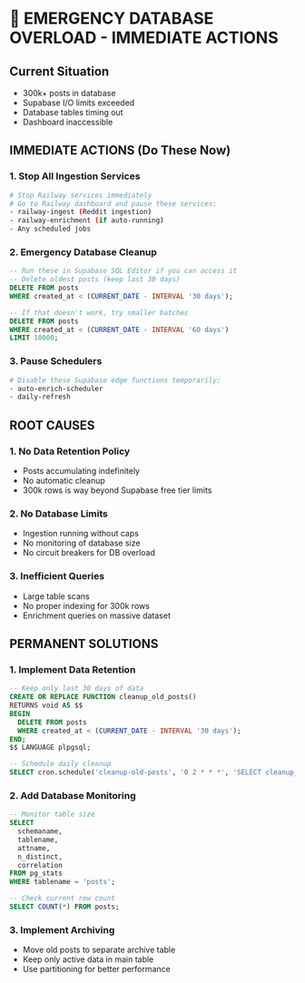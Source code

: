 # 🚨 EMERGENCY DATABASE OVERLOAD - IMMEDIATE ACTIONS

## Current Situation
- 300k+ posts in database
- Supabase I/O limits exceeded
- Database tables timing out
- Dashboard inaccessible

## IMMEDIATE ACTIONS (Do These Now)

### 1. Stop All Ingestion Services
```bash
# Stop Railway services immediately
# Go to Railway dashboard and pause these services:
- railway-ingest (Reddit ingestion)
- railway-enrichment (if auto-running)
- Any scheduled jobs
```

### 2. Emergency Database Cleanup
```sql
-- Run these in Supabase SQL Editor if you can access it
-- Delete oldest posts (keep last 30 days)
DELETE FROM posts 
WHERE created_at < (CURRENT_DATE - INTERVAL '30 days');

-- If that doesn't work, try smaller batches
DELETE FROM posts 
WHERE created_at < (CURRENT_DATE - INTERVAL '60 days')
LIMIT 10000;
```

### 3. Pause Schedulers
```bash
# Disable these Supabase edge functions temporarily:
- auto-enrich-scheduler
- daily-refresh
```

## ROOT CAUSES

### 1. No Data Retention Policy
- Posts accumulating indefinitely
- No automatic cleanup
- 300k rows is way beyond Supabase free tier limits

### 2. No Database Limits
- Ingestion running without caps
- No monitoring of database size
- No circuit breakers for DB overload

### 3. Inefficient Queries
- Large table scans
- No proper indexing for 300k rows
- Enrichment queries on massive dataset

## PERMANENT SOLUTIONS

### 1. Implement Data Retention
```sql
-- Keep only last 30 days of data
CREATE OR REPLACE FUNCTION cleanup_old_posts()
RETURNS void AS $$
BEGIN
  DELETE FROM posts 
  WHERE created_at < (CURRENT_DATE - INTERVAL '30 days');
END;
$$ LANGUAGE plpgsql;

-- Schedule daily cleanup
SELECT cron.schedule('cleanup-old-posts', '0 2 * * *', 'SELECT cleanup_old_posts();');
```

### 2. Add Database Monitoring
```sql
-- Monitor table size
SELECT 
  schemaname,
  tablename,
  attname,
  n_distinct,
  correlation
FROM pg_stats
WHERE tablename = 'posts';

-- Check current row count
SELECT COUNT(*) FROM posts;
```

### 3. Implement Archiving
- Move old posts to separate archive table
- Keep only active data in main table
- Use partitioning for better performance